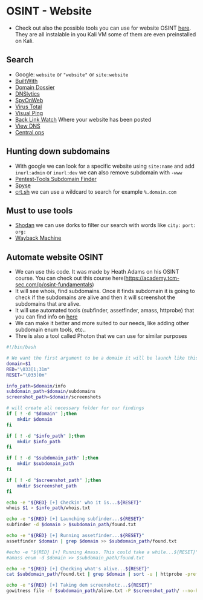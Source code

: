 # OSINT - Website

- Check out also the possible tools you can use for website OSINT [here](tools.md#tools-for-website-osint). They are all instalable in you Kali VM some of them are even preinstalled on Kali.

## Search

- Google: `website` or `"website"` or `site:website`
- [BuiltWith](https://builtwith.com/)
- [Domain Dossier](https://centralops.net/co/)
- [DNSlytics](https://dnslytics.com/reverse-ip)
- [SpyOnWeb](https://spyonweb.com/)
- [Virus Total](https://www.virustotal.com/)
- [Visual Ping](https://visualping.io/)
- [Back Link Watch](http://backlinkwatch.com/index.php) Where your website has been posted
- [View DNS](https://viewdns.info/)
- [Central ops](https://centralops.net/co/)

## Hunting down subdomains

- With google we can look for a specific website using `site:name` and add `inurl:admin` or `inurl:dev` we can also remove subdomain with `-www`
- [Pentest-Tools Subdomain Finder](https://pentest-tools.com/information-gathering/find-subdomains-of-domain#)
- [Spyse](https://spyse.com/)
- [crt.sh](https://crt.sh/) we can use a wildcard to search for example `%.domain.com`

## Must to use tools

- [Shodan](https://shodan.io) we can use dorks to filter our search with words like `city:` `port:` `org:`
- [Wayback Machine](https://web.archive.org/)

## Automate website OSINT

- We can use this code. It was made by Heath Adams on his OSINT course. You can check out this course here(https://academy.tcm-sec.com/p/osint-fundamentals)
- It will see whois, find subdomains. Once it finds subdomain it is going to check if the subdomains are alive and then it will screenshot the subdomains that are alive.
- It will use automated tools (subfinder, assetfinder, amass, httprobe) that you can find info on [here](tools.md)
- We can make it better and more suited to our needs, like adding other subdomain enum tools, etc..
- Thre is also a tool called Photon that we can use for similar purposes
```bash
#!/bin/bash

# We want the first argument to be a domain it will be launch like this ./script domain.com
domain=$1
RED="\033[1;31m"
RESET="\033[0m"

info_path=$domain/info
subdomain_path=$domain/subdomains
screenshot_path=$domain/screenshots

# will create all necessary folder for our findings
if [ ! -d "$domain" ];then
    mkdir $domain
fi

if [ ! -d "$info_path" ];then
    mkdir $info_path
fi

if [ ! -d "$subdomain_path" ];then
    mkdir $subdomain_path
fi

if [ ! -d "$screenshot_path" ];then
    mkdir $screenshot_path
fi

echo -e "${RED} [+] Checkin' who it is...${RESET}"
whois $1 > $info_path/whois.txt

echo -e "${RED} [+] Launching subfinder...${RESET}"
subfinder -d $domain > $subdomain_path/found.txt

echo -e "${RED} [+] Running assetfinder...${RESET}"
assetfinder $domain | grep $domain >> $subdomain_path/found.txt

#echo -e "${RED} [+] Running Amass. This could take a while...${RESET}"
#amass enum -d $domain >> $subdomain_path/found.txt

echo -e "${RED} [+] Checking what's alive...${RESET}"
cat $subdomain_path/found.txt | grep $domain | sort -u | httprobe -prefer-https | grep https | sed 's/https\?:\/\///' | tee -a $subdomain_path/alive.txt

echo -e "${RED} [+] Taking dem screenshotz...${RESET}"
gowitness file -f $subdomain_path/alive.txt -P $screenshot_path/ --no-http
```
